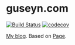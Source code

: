 # guseyn.com

[![Build Status](https://travis-ci.org/Guseyn/guseyn.com.svg?branch=master)](https://travis-ci.org/Guseyn/guseyn.com)
[![codecov](https://codecov.io/gh/Guseyn/guseyn.com/branch/master/graph/badge.svg)](https://codecov.io/gh/Guseyn/guseyn.com)

[My blog](http://guseyn.com). Based on [Page](https://github.com/Guseyn/page).
